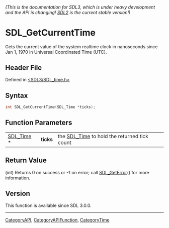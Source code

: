 ###### (This is the documentation for SDL3, which is under heavy development and the API is changing! [SDL2](https://wiki.libsdl.org/SDL2/) is the current stable version!)
# SDL_GetCurrentTime

Gets the current value of the system realtime clock in nanoseconds since Jan 1, 1970 in Universal Coordinated Time (UTC).

## Header File

Defined in [<SDL3/SDL_time.h>](https://github.com/libsdl-org/SDL/blob/main/include/SDL3/SDL_time.h)

## Syntax

```c
int SDL_GetCurrentTime(SDL_Time *ticks);
```

## Function Parameters

|                        |           |                                                          |
| ---------------------- | --------- | -------------------------------------------------------- |
| [SDL_Time](SDL_Time) * | **ticks** | the [SDL_Time](SDL_Time) to hold the returned tick count |

## Return Value

(int) Returns 0 on success or -1 on error; call
[SDL_GetError](SDL_GetError)() for more information.

## Version

This function is available since SDL 3.0.0.

----
[CategoryAPI](CategoryAPI), [CategoryAPIFunction](CategoryAPIFunction), [CategoryTime](CategoryTime)

